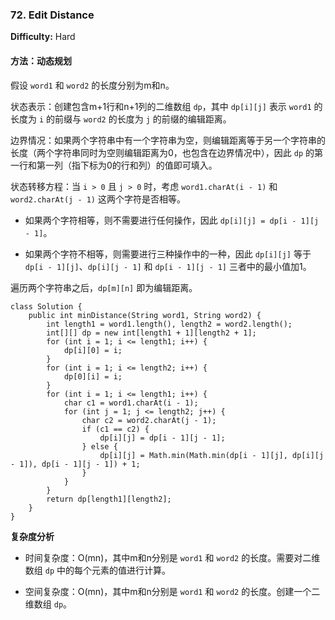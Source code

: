 ### 72. Edit Distance

**Difficulty:** Hard

#### 方法：动态规划

假设 `word1` 和 `word2` 的长度分别为m和n。

状态表示：创建包含m+1行和n+1列的二维数组 `dp`，其中 `dp[i][j]` 表示 `word1` 的长度为 `i` 的前缀与 `word2` 的长度为 `j` 的前缀的编辑距离。

边界情况：如果两个字符串中有一个字符串为空，则编辑距离等于另一个字符串的长度（两个字符串同时为空则编辑距离为0，也包含在边界情况中），因此 `dp` 的第一行和第一列（指下标为0的行和列）的值即可填入。

状态转移方程：当 `i > 0` 且 `j > 0` 时，考虑 `word1.charAt(i - 1)` 和 `word2.charAt(j - 1)` 这两个字符是否相等。

* 如果两个字符相等，则不需要进行任何操作，因此 `dp[i][j] = dp[i - 1][j - 1]`。

* 如果两个字符不相等，则需要进行三种操作中的一种，因此 `dp[i][j]` 等于 `dp[i - 1][j]`、`dp[i][j - 1]` 和 `dp[i - 1][j - 1]` 三者中的最小值加1。

遍历两个字符串之后，`dp[m][n]` 即为编辑距离。

```
class Solution {
    public int minDistance(String word1, String word2) {
        int length1 = word1.length(), length2 = word2.length();
        int[][] dp = new int[length1 + 1][length2 + 1];
        for (int i = 1; i <= length1; i++) {
            dp[i][0] = i;
        }
        for (int i = 1; i <= length2; i++) {
            dp[0][i] = i;
        }
        for (int i = 1; i <= length1; i++) {
            char c1 = word1.charAt(i - 1);
            for (int j = 1; j <= length2; j++) {
                char c2 = word2.charAt(j - 1);
                if (c1 == c2) {
                    dp[i][j] = dp[i - 1][j - 1];
                } else {
                    dp[i][j] = Math.min(Math.min(dp[i - 1][j], dp[i][j - 1]), dp[i - 1][j - 1]) + 1;
                }
            }
        }
        return dp[length1][length2];
    }
}
```

**复杂度分析**

- 时间复杂度：O(mn)，其中m和n分别是 `word1` 和 `word2` 的长度。需要对二维数组 `dp` 中的每个元素的值进行计算。

- 空间复杂度：O(mn)，其中m和n分别是 `word1` 和 `word2` 的长度。创建一个二维数组 `dp`。
